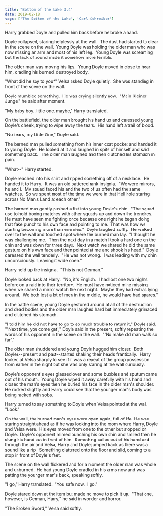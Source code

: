 ```yaml
---
title: "Bottom of the Lake 3.4"
date: 2019-02-18
tags: ['The Bottom of the Lake', 'Carl Schreiber']
---
```


Harry grabbed Doyle and pulled him back before he broke a hand.

Doyle collapsed, staring helplessly at the wall.  The dust had started to clear in the scene on the wall.  Young Doyle was holding the older man who was now missing an arm and most of his left leg.  Young Doyle was screaming but the lack of sound made it somehow more terrible.

The older man was moving his lips.  Young Doyle moved in close to hear him, cradling his burned, destroyed body.

"What did he say to you?" Velsa asked Doyle quietly.  She was standing in front of the scene on the wall.

Doyle mumbled something.  He was crying silently now.  "Mein Kleiner Junge," he said after moment.

"My baby boy...little one, maybe," Harry translated.

On the battlefield, the older man brought his hand up and caressed young Doyle's cheek, trying to wipe away the tears.  His hand left a trail of blood.

"No tears, my Little One," Doyle said.

The burned man pulled something from his inner coat pocket and handed it to young Doyle.  He looked at it and laughed in spite of himself and said something back.  The older man laughed and then clutched his stomach in pain.

"What--" Harry started.

Doyle reached into his shirt and ripped something off of a necklace.  He handed it to Harry.  It was an old battered rank insignia.  "We were mirrors, he and I.  My squad faced his and the two of us often had the same watches.  So we spent most of the time we were in that Hell hole staring across No Man's Land at each other."

The burned man gently pushed a fist into young Doyle's chin.  "The squad use to hold boxing matches with other squads up and down the trenches.  He must have seen me fighting once because one night he began doing that fake punch to his own face and pointing to me.  That was how we starting becoming more than enemies."  Doyle laughed softly.  He walked over to the wall and touched spot where the burned man lay.  "I thought he was challenging me.  Then the next day in a match I took a hard one on the chin and was down for three days.  Next watch we shared he did the same gesture on his own face and then pointed at me and shook his head."  Doyle caressed the wall tenderly.  "He was not wrong.  I was leading with my chin unconsciously.  Leaving it wide open."

Harry held up the insignia.  "This is not German."

Doyle looked back at Harry.  "No, it's English.  I had lost one two nights before on a raid into their territory.  He must have noticed mine missing when we shared a mirror watch the next night.  Maybe they had extras lying around.  We both lost a lot of men in the middle, he would have had spares."

In the battle scene, young Doyle gestured around at all of the destruction and dead bodies and the older man laughed hard but immediately grimaced and clutched his stomach.

"I told him he did not have to go to so much trouble to return it," Doyle said.  "'Next time, you come get'," Doyle said in the present, softly repeating the words of his opponent in the scene on the wall.  "'No make old man walk so far'."

The older man shuddered and young Doyle hugged him closer.  Both Doyles--present and past--started shaking their heads frantically.  Harry looked at Velsa sharply to see if it was a repeat of the group possession from earlier in the night but she was only staring at the wall curiously.

Doyle's opponent's eyes glassed over and some bubbles and sputum came out of his mouth.  Young Doyle wiped it away carefully with his hand and closed the man's eyes then he buried his face in the older man's shoulder.  He rocked slightly and Harry could see that the younger man's body was being racked with sobs.

Harry turned to say something to Doyle when Velsa pointed at the wall.  "Look."

On the wall, the burned man's eyes were open again, full of life. He was staring straight ahead as if he was looking into the room where Harry, Doyle and Velsa were.  His eyes moved from one to the other but stopped on Doyle.  Doyle's opponent mimed punching his own chin and smiled then he slung his hand out in front of him.  Something sailed out of his hand and through the air and Velsa, Harry and Doyle jumped back as there was a sound like a rip.  Something clattered onto the floor and slid, coming to a stop in front of Doyle's feet.

The scene on the wall flickered and for a moment the older man was whole and unburned.  He had young Doyle cradled in his arms now and was patting the younger man's back, speaking softly.

"I go," Harry translated.  "You safe now.  I go."

Doyle stared down at the item but made no move to pick it up.  "That one, however, is German, Harry," he said in wonder and horror.

"The Broken Sword," Velsa said softly.
